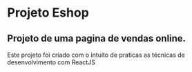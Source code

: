 # Projeto Eshop
## Projeto de uma pagina de vendas online.
Este projeto foi criado com o intuíto de praticas as técnicas de desenvolvimento com ReactJS
